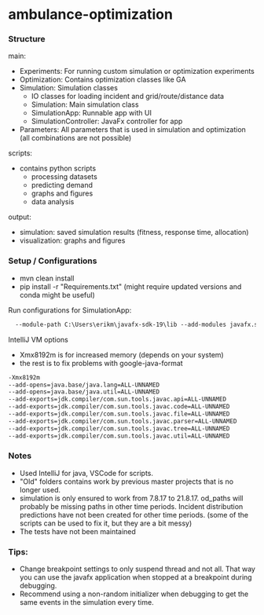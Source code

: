 # ambulance-optimization


### Structure
main:
- Experiments: For running custom simulation or optimization experiments 
- Optimization: Contains optimization classes like GA
- Simulation: Simulation classes
  - IO classes for loading incident and grid/route/distance data
  - Simulation: Main simulation class
  - SimulationApp: Runnable app with UI
  - SimulationController: JavaFx controller for app
- Parameters: All parameters that is used in simulation and optimization (all combinations are not possible)

scripts: 
- contains python scripts
  - processing datasets
  - predicting demand
  - graphs and figures
  - data analysis

output:
- simulation: saved simulation results (fitness, response time, allocation)
- visualization: graphs and figures


### Setup / Configurations
- mvn clean install
- pip install -r "Requirements.txt" (might require updated versions and conda might be useful)

Run configurations for SimulationApp: 
```txt
  --module-path C:\Users\erikm\javafx-sdk-19\lib --add-modules javafx.swing,javafx.graphics,javafx.fxml,javafx.media,javafx.web --add-reads javafx.graphics=ALL-UNNAMED --add-opens javafx.controls/com.sun.javafx.charts=ALL-UNNAMED --add-opens javafx.graphics/com.sun.javafx.iio=ALL-UNNAMED --add-opens javafx.graphics/com.sun.javafx.iio.common=ALL-UNNAMED --add-opens javafx.graphics/com.sun.javafx.css=ALL-UNNAMED --add-opens javafx.base/com.sun.javafx.runtime=ALL-UNNAMED -Xmx8192m
```

IntelliJ VM options 
- Xmx8192m is for increased memory (depends on your system)
- the rest is to fix problems with google-java-format
```txt
-Xmx8192m
--add-opens=java.base/java.lang=ALL-UNNAMED
--add-opens=java.base/java.util=ALL-UNNAMED
--add-exports=jdk.compiler/com.sun.tools.javac.api=ALL-UNNAMED
--add-exports=jdk.compiler/com.sun.tools.javac.code=ALL-UNNAMED
--add-exports=jdk.compiler/com.sun.tools.javac.file=ALL-UNNAMED
--add-exports=jdk.compiler/com.sun.tools.javac.parser=ALL-UNNAMED
--add-exports=jdk.compiler/com.sun.tools.javac.tree=ALL-UNNAMED
--add-exports=jdk.compiler/com.sun.tools.javac.util=ALL-UNNAMED
```

### Notes
- Used IntelliJ for java, VSCode for scripts.
- "Old" folders contains work by previous master projects that is no longer used.
- simulation is only ensured to work from 7.8.17 to 21.8.17. od_paths will probably be missing paths in other time periods. 
Incident distribution predictions have not been created for other time periods.
(some of the scripts can be used to fix it, but they are a bit messy)
- The tests have not been maintained


### Tips:
- Change breakpoint settings to only suspend thread and not all. That way you can use the javafx
application when stopped at a breakpoint during debugging.
- Recommend using a non-random initializer when debugging to get the same events in the simulation 
every time.